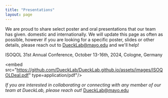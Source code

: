 ```yaml
---
title: "Presentations"
layout: page
---
```


We are proud to share select poster and oral presentations that our team has given. domestic and internationally. We will update this page as often as possible, however if you are looking for a specific poster, slides or other details, please reach out to DueckLab@mayo.edu and we'll help!

ISOQOL 31st Annual Conference, October 13-16th, 2024, Cologne, Germany

<embed src="https://github.com/DueckLab/DueckLab.github.io/assets/images/ISOQOLDeal.pdf" type=application/pdf"/>













_If you are interested in collaborating or connecting with any member of our team at DueckLab, please reach out!_   [DueckLab@mayo.edu](mailto:DueckLab@mayo.edu)

<!-- Google tag (gtag.js) -->
<script async src="https://www.googletagmanager.com/gtag/js?id=G-RR2YH5HMBL"></script>
<script>
  window.dataLayer = window.dataLayer || [];
  function gtag(){dataLayer.push(arguments);}
  gtag('js', new Date());

  gtag('config', 'G-RR2YH5HMBL');
</script>
